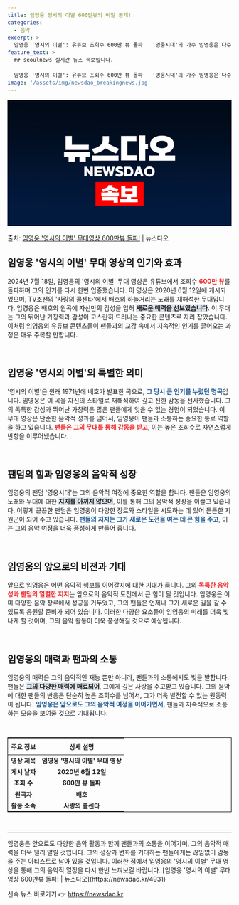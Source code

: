 ```yaml
---
title: 임영웅 영시의 이별 600만뷰의 비밀 공개!
categories:
  - 음악
excerpt: >
  임영웅 '영시의 이별': 유튜브 조회수 600만 뷰 돌파   '영웅시대'의 가수 임영웅은 다수의 유튜브 콘텐…
feature_text: >
  ## seoulnews 실시간 뉴스 속보입니다.

  임영웅 '영시의 이별': 유튜브 조회수 600만 뷰 돌파   '영웅시대'의 가수 임영웅은 다수의 유튜브 콘텐…
image: '/assets/img/newsdao_breakingnews.jpg'
---
```


![뉴스다오 속보](/assets/img/newsdao_breakingnews.jpg)

<p>출처: <a href="https://newsdao.kr/4931" rel="dofollow">임영웅 '영시의 이별' 무대영상 600만뷰 돌파!</a> | 뉴스다오</p>

<h2 data-ke-size="size26">임영웅 '영시의 이별' 무대 영상의 인기와 효과</h2>

<p data-ke-size="size16">2024년 7월 18일, 임영웅의 '영시의 이별' 무대 영상은 유튜브에서 조회수 <b><span style="color: #ee2323;">600만 뷰</span></b>를 돌파하며 그의 인기를 다시 한번 입증했습니다. 이 영상은 2020년 6월 12일에 게시되었으며, TV조선의 '사랑의 콜센타'에서 배호의 하늘거리는 노래를 재해석한 무대입니다. 임영웅은 배호의 원곡에 자신만의 감성을 입혀 <b><span style="background-color: #21538527;">새로운 매력을 선보였습니다</span></b>. 이 무대는 그의 뛰어난 가창력과 감성이 고스란히 드러나는 중요한 콘텐츠로 자리 잡았습니다. 이처럼 임영웅의 유튜브 콘텐츠들이 팬들과의 교감 속에서 지속적인 인기를 끌어오는 과정은 매우 주목할 만합니다.</p>

<p data-ke-size="size16">&nbsp;</p>

<h2 data-ke-size="size26">임영웅 '영시의 이별'의 특별한 의미</h2>

<p data-ke-size="size16">'영시의 이별'은 원래 1971년에 배호가 발표한 곡으로, <b><span style="color: #1a5490;">그 당시 큰 인기를 누렸던 명곡</span></b>입니다. 임영웅은 이 곡을 자신의 스타일로 재해석하여 깊고 진한 감동을 선사했습니다. 그의 독특한 감성과 뛰어난 가창력은 많은 팬들에게 잊을 수 없는 경험이 되었습니다. 이 무대 영상은 단순한 음악적 성과를 넘어서, 임영웅이 팬들과 소통하는 중요한 통로 역할을 하고 있습니다. <b><span style="color: #ee2323;">팬들은 그의 무대를 통해 감동을 받고</span></b>, 이는 높은 조회수로 자연스럽게 반향을 이루어냈습니다.</p>

<p data-ke-size="size16">&nbsp;</p>

<h2 data-ke-size="size26">팬덤의 힘과 임영웅의 음악적 성장</h2>

<p data-ke-size="size16">임영웅의 팬덤 '영웅시대'는 그의 음악적 여정에 중요한 역할을 합니다. 팬들은 임영웅의 노래와 무대에 대한 <b><span style="background-color: #21538527;">지지를 아끼지 않으며</span></b>, 이를 통해 그의 음악적 성장을 이끌고 있습니다. 이렇게 끈끈한 팬덤은 임영웅이 다양한 장르와 스타일을 시도하는 데 있어 든든한 지원군이 되어 주고 있습니다. <b><span style="color: #1a5490;">팬들의 지지는 그가 새로운 도전을 여는 데 큰 힘을 주고</span></b>, 이는 그의 음악 여정을 더욱 풍성하게 만들어 줍니다.</p>

<p data-ke-size="size16">&nbsp;</p>

<h2 data-ke-size="size26">임영웅의 앞으로의 비전과 기대</h2>

<p data-ke-size="size16">앞으로 임영웅은 어떤 음악적 행보를 이어갈지에 대한 기대가 큽니다. 그의 <b><span style="color: #ee2323;">독특한 음악성과 팬덤의 열렬한 지지</span></b>는 앞으로의 음악적 도전에서 큰 힘이 될 것입니다. 임영웅은 이미 다양한 음악 장르에서 성공을 거두었고, 그의 팬들은 언제나 그가 새로운 길을 갈 수 있도록 응원할 준비가 되어 있습니다. 이러한 다양한 요소들이 임영웅의 미래를 더욱 빛나게 할 것이며, 그의 음악 활동이 더욱 풍성해질 것으로 예상됩니다.</p>

<p data-ke-size="size16">&nbsp;</p>

<h2 data-ke-size="size26">임영웅의 매력과 팬과의 소통</h2>

<p data-ke-size="size16">임영웅의 매력은 그의 음악적인 재능 뿐만 아니라, 팬들과의 소통에서도 빛을 발합니다. 팬들은 <b><span style="background-color: #21538527;">그의 다양한 매력에 매료되어</span></b>, 그에게 깊은 사랑을 주고받고 있습니다. 그의 음악에 대한 팬들의 반응은 단순히 높은 조회수를 넘어서, 그가 더욱 발전할 수 있는 원동력이 됩니다. <b><span style="color: #1a5490;">임영웅은 앞으로도 그의 음악적 여정을 이어가면서</span></b>, 팬들과 지속적으로 소통하는 모습을 보여줄 것으로 기대됩니다.</p>

<p data-ke-size="size16">&nbsp;</p>

<table style="width: 100%; border: 1px solid #000;">
    <thead>
        <tr>
            <th style="text-align: center; height: 30px;">주요 정보</th>
            <th style="text-align: center; height: 30px;">상세 설명</th>
        </tr>
    </thead>
    <tbody>
        <tr>
            <td style="text-align: center; height: 17px;"><b>영상 제목</b></td>
            <td style="text-align: center; height: 17px;"><b>임영웅 '영시의 이별' 무대 영상</b></td>
        </tr>
        <tr>
            <td style="text-align: center; height: 17px;"><b>게시 날짜</b></td>
            <td style="text-align: center; height: 17px;"><b>2020년 6월 12일</b></td>
        </tr>
        <tr>
            <td style="text-align: center; height: 17px;"><b>조회 수</b></td>
            <td style="text-align: center; height: 17px;"><b>600만 뷰 돌파</b></td>
        </tr>
        <tr>
            <td style="text-align: center; height: 17px;"><b>원곡자</b></td>
            <td style="text-align: center; height: 17px;"><b>배호</b></td>
        </tr>
        <tr>
            <td style="text-align: center; height: 17px;"><b>활동 소속</b></td>
            <td style="text-align: center; height: 17px;"><b>사랑의 콜센타</b></td>
        </tr>
    </tbody>
</table>

<p data-ke-size="size16">&nbsp;</p>

<hr/>

<p data-ke-size="size16">임영웅은 앞으로도 다양한 음악 활동과 함께 팬들과의 소통을 이어가며, 그의 음악적 매력을 더욱 널리 알릴 것입니다. 그의 성장과 변화를 기대하는 팬들에게는 끊임없이 감동을 주는 아티스트로 남아 있을 것입니다. 이러한 점에서 임영웅의 '영시의 이별' 무대 영상을 통해 그의 음악적 열정을 다시 한번 느껴보길 바랍니다. [임영웅 '영시의 이별' 무대영상 600만뷰 돌파! | 뉴스다오](https://newsdao.kr/4931)</p> 

신속 뉴스 바로가기 👉 <a href="https://newsdao.kr" rel="dofollow">https://newsdao.kr</a>


